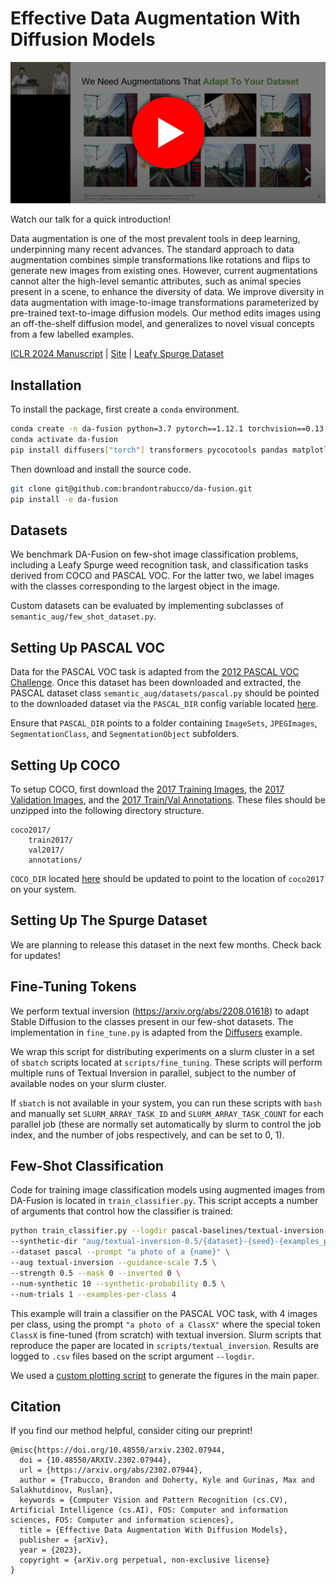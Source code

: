 # Effective Data Augmentation With Diffusion Models

[![Watch Effective Data Augmentation With Diffusion Models On YouTube](images/play-da-fusion.png)](https://www.youtube.com/watch?v=IKDWOOWzwns)

Watch our talk for a quick introduction!

Data augmentation is one of the most prevalent tools in deep learning, underpinning many recent advances. The standard approach to data augmentation combines simple transformations like rotations and flips to generate new images from existing ones. However, current augmentations cannot alter the high-level semantic attributes, such as animal species present in a scene, to enhance the diversity of data. We improve diversity in data augmentation with image-to-image transformations parameterized by pre-trained text-to-image diffusion models. Our method edits images using an off-the-shelf diffusion model, and generalizes to novel visual concepts from a few labelled examples.

[ICLR 2024 Manuscript](https://openreview.net/forum?id=ZWzUA9zeAg)    |    [Site](btrabuc.co/da-fusion)    |    [Leafy Spurge Dataset](leafy-spurge-dataset.github.io)

## Installation

To install the package, first create a `conda` environment.

```bash
conda create -n da-fusion python=3.7 pytorch==1.12.1 torchvision==0.13.1 cudatoolkit=11.6 -c pytorch
conda activate da-fusion
pip install diffusers["torch"] transformers pycocotools pandas matplotlib seaborn scipy
```

Then download and install the source code.

```bash
git clone git@github.com:brandontrabucco/da-fusion.git
pip install -e da-fusion
```

## Datasets

We benchmark DA-Fusion on few-shot image classification problems, including a Leafy Spurge weed recognition task, and classification tasks derived from COCO and PASCAL VOC. For the latter two, we label images with the classes corresponding to the largest object in the image.

Custom datasets can be evaluated by implementing subclasses of `semantic_aug/few_shot_dataset.py`.

## Setting Up PASCAL VOC

Data for the PASCAL VOC task is adapted from the [2012 PASCAL VOC Challenge](http://host.robots.ox.ac.uk/pascal/VOC/voc2012/VOCtrainval_11-May-2012.tar). Once this dataset has been downloaded and extracted, the PASCAL dataset class `semantic_aug/datasets/pascal.py` should be pointed to the downloaded dataset via the `PASCAL_DIR` config variable located [here](https://github.com/brandontrabucco/da-fusion/blob/main/semantic_aug/datasets/pascal.py#L14).

Ensure that `PASCAL_DIR` points to a folder containing `ImageSets`, `JPEGImages`, `SegmentationClass`, and `SegmentationObject` subfolders.

## Setting Up COCO

To setup COCO, first download the [2017 Training Images](http://images.cocodataset.org/zips/train2017.zip), the [2017 Validation Images](http://images.cocodataset.org/zips/val2017.zip), and the [2017 Train/Val Annotations](http://images.cocodataset.org/annotations/annotations_trainval2017.zip). These files should be unzipped into the following directory structure.

```
coco2017/
    train2017/
    val2017/
    annotations/
```

`COCO_DIR` located [here](https://github.com/brandontrabucco/da-fusion/blob/main/semantic_aug/datasets/coco.py#L15) should be updated to point to the location of `coco2017` on your system.

## Setting Up The Spurge Dataset

We are planning to release this dataset in the next few months. Check back for updates!

## Fine-Tuning Tokens

We perform textual inversion (https://arxiv.org/abs/2208.01618) to adapt Stable Diffusion to the classes present in our few-shot datasets. The implementation in `fine_tune.py` is adapted from the [Diffusers](https://github.com/huggingface/diffusers/blob/main/examples/textual_inversion/textual_inversion.py) example. 

We wrap this script for distributing experiments on a slurm cluster in a set of `sbatch` scripts located at `scripts/fine_tuning`. These scripts will perform multiple runs of Textual Inversion in parallel, subject to the number of available nodes on your slurm cluster.

If `sbatch` is not available in your system, you can run these scripts with `bash` and manually set `SLURM_ARRAY_TASK_ID` and `SLURM_ARRAY_TASK_COUNT` for each parallel job (these are normally set automatically by slurm to control the job index, and the number of jobs respectively, and can be set to 0, 1).

## Few-Shot Classification

Code for training image classification models using augmented images from DA-Fusion is located in `train_classifier.py`. This script accepts a number of arguments that control how the classifier is trained:

```bash
python train_classifier.py --logdir pascal-baselines/textual-inversion-0.5 \
--synthetic-dir "aug/textual-inversion-0.5/{dataset}-{seed}-{examples_per_class}" \
--dataset pascal --prompt "a photo of a {name}" \
--aug textual-inversion --guidance-scale 7.5 \
--strength 0.5 --mask 0 --inverted 0 \
--num-synthetic 10 --synthetic-probability 0.5 \
--num-trials 1 --examples-per-class 4
```

This example will train a classifier on the PASCAL VOC task, with 4 images per class, using the prompt `"a photo of a ClassX"` where the special token `ClassX` is fine-tuned (from scratch) with textual inversion. Slurm scripts that reproduce the paper are located in `scripts/textual_inversion`. Results are logged to `.csv` files based on the script argument `--logdir`. 

We used a [custom plotting script](https://github.com/brandontrabucco/da-fusion/blob/main/plot.py) to generate the figures in the main paper.

## Citation

If you find our method helpful, consider citing our preprint!

```
@misc{https://doi.org/10.48550/arxiv.2302.07944,
  doi = {10.48550/ARXIV.2302.07944},
  url = {https://arxiv.org/abs/2302.07944},
  author = {Trabucco, Brandon and Doherty, Kyle and Gurinas, Max and Salakhutdinov, Ruslan},
  keywords = {Computer Vision and Pattern Recognition (cs.CV), Artificial Intelligence (cs.AI), FOS: Computer and information sciences, FOS: Computer and information sciences},
  title = {Effective Data Augmentation With Diffusion Models},
  publisher = {arXiv},
  year = {2023},
  copyright = {arXiv.org perpetual, non-exclusive license}
}
```
